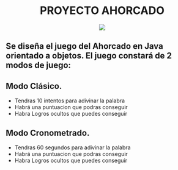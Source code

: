 <h1 align= center>PROYECTO AHORCADO</h1>
<p align = center><img src = https://play-lh.googleusercontent.com/27_vqM7JDATQmp4ZRF_WUdq9jRRtcDq7iB9Ja80FyQSKr4vSX80oif_br8LBN1jJf-c=w240-h480-rw></p>
<h2>Se diseña el juego del Ahorcado en Java orientado a objetos. El juego constará de 2 modos de juego:</h2>

 <h2>Modo Clásico.</h2>
 <ul>
   <li>Tendras 10 intentos para adivinar la palabra</li>
   <li>Habrá una puntuacion que podras conseguir</li>
   <li>Habra Logros ocultos que puedes conseguir</li>
 </ul>

 <h2>Modo Cronometrado.</h2>
 <ul>
   <li>Tendras 60 segundos para adivinar la palabra</li>
   <li>Habrá una puntuacion que podras conseguir</li>
   <li>Habra Logros ocultos que puedes conseguir</li>
 </ul>
